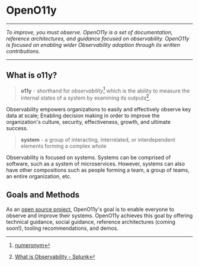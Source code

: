 # OpenO11y

---

*To improve, you must observe. OpenO11y is a set of documentation, reference
architectures, and guidance focused on observability. OpenO11y is focused on enabling
wider Observability adoption through its written contributions.*

---

## What is o11y?

> **o11y** - shorthand for *observability*[^1] which is the ability to measure the
> internal states of a system by examining its outputs[^2].

Observability empowers organizations to easily and effectively observe key data at scale;
Enabling decision making in order to improve the organization's culture, security,
effectiveness, growth, and ultimate success.

> **system** - a group of interacting, interrelated, or interdependent elements
> forming a complex whole

Observability is focused on systems. Systems can be comprised of software, such as a
system of microservices. However, systems can also have other compositions such as people
forming a team, a group of teams, an entire organization, etc.

## Goals and Methods

As an [open source project](https://github.com/liatrio/openo11y.dev), OpenO11y's goal is
to enable everyone to observe and improve their systems. OpenO11y achieves this goal by
offering technical guidance, social guidance, reference architectures (coming soon!),
tooling recommendations, and demos.

[^1]: [numeronym](https://en.wikipedia.org/wiki/Numeronym)

[^2]: [What is Observability - Splunk](https://www.splunk.com/en_us/data-insider/what-is-observability.html)
